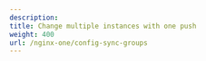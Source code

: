 ```yaml
---
description:
title: Change multiple instances with one push
weight: 400
url: /nginx-one/config-sync-groups
---
```

